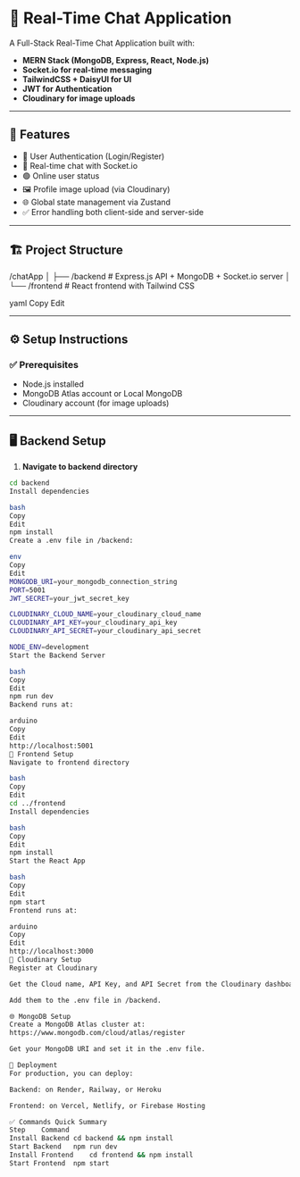 # 🚀 Real-Time Chat Application

A Full-Stack Real-Time Chat Application built with:

- **MERN Stack (MongoDB, Express, React, Node.js)**
- **Socket.io for real-time messaging**
- **TailwindCSS + DaisyUI for UI**
- **JWT for Authentication**
- **Cloudinary for image uploads**

---

## 📌 Features

- 🔐 User Authentication (Login/Register)
- 💬 Real-time chat with Socket.io
- 🟢 Online user status
- 🖼️ Profile image upload (via Cloudinary)
- 🌐 Global state management via Zustand
- ✅ Error handling both client-side and server-side

---

## 🏗️ Project Structure

/chatApp
│
├── /backend # Express.js API + MongoDB + Socket.io server
│
└── /frontend # React frontend with Tailwind CSS

yaml
Copy
Edit

---

## ⚙️ Setup Instructions

### ✅ Prerequisites

- Node.js installed
- MongoDB Atlas account or Local MongoDB
- Cloudinary account (for image uploads)

---

## 🖥️ Backend Setup

1. **Navigate to backend directory**
```bash
cd backend
Install dependencies

bash
Copy
Edit
npm install
Create a .env file in /backend:

env
Copy
Edit
MONGODB_URI=your_mongodb_connection_string
PORT=5001
JWT_SECRET=your_jwt_secret_key

CLOUDINARY_CLOUD_NAME=your_cloudinary_cloud_name
CLOUDINARY_API_KEY=your_cloudinary_api_key
CLOUDINARY_API_SECRET=your_cloudinary_api_secret

NODE_ENV=development
Start the Backend Server

bash
Copy
Edit
npm run dev
Backend runs at:

arduino
Copy
Edit
http://localhost:5001
🎨 Frontend Setup
Navigate to frontend directory

bash
Copy
Edit
cd ../frontend
Install dependencies

bash
Copy
Edit
npm install
Start the React App

bash
Copy
Edit
npm start
Frontend runs at:

arduino
Copy
Edit
http://localhost:3000
🔐 Cloudinary Setup
Register at Cloudinary

Get the Cloud name, API Key, and API Secret from the Cloudinary dashboard.

Add them to the .env file in /backend.

🌐 MongoDB Setup
Create a MongoDB Atlas cluster at:
https://www.mongodb.com/cloud/atlas/register

Get your MongoDB URI and set it in the .env file.

🚀 Deployment
For production, you can deploy:

Backend: on Render, Railway, or Heroku

Frontend: on Vercel, Netlify, or Firebase Hosting

✅ Commands Quick Summary
Step	Command
Install Backend	cd backend && npm install
Start Backend	npm run dev
Install Frontend	cd frontend && npm install
Start Frontend	npm start
